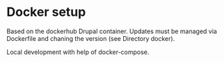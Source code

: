 # Docker setup

Based on the dockerhub Drupal container. Updates must be managed via Dockerfile and chaning the version (see Directory docker).

Local development with help of docker-compose.

